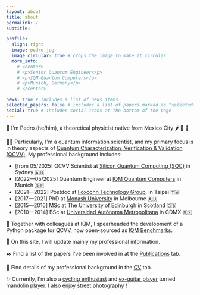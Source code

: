 ```yaml
---
layout: about
title: about
permalink: /
subtitle:

profile:
  align: right
  image: pedro.jpg
  image_circular: true # crops the image to make it circular
  more_info: 
    # <center>
    # <p>Senior Quantum Engineer</p>
    # <p>IQM Quantum Computers</p>
    # <p>Munich, Germany</p>
    # </center>

news: true # includes a list of news items
selected_papers: false # includes a list of papers marked as "selected={true}"
social: true # includes social icons at the bottom of the page
---
```


:wave: I'm Pedro (he/him), a theoretical physicist native from Mexico City :hot_pepper: 🥑 :corn:

:man_technologist: Particularly, I'm a quantum information scientist, and my primary focus is in theory aspects of [Quantum Characterization, Verification & Validation (QCVV)](https://arxiv.org/abs/2503.16383). My professional background includes:

- [from 05/2025] QCVV Scientist at [Silicon Quantum Computing (SQC)](https://sqc.com.au/) in Sydney :australia:
- [2022—05/2025] Quantum Engineer at [IQM Quantum Computers](https://www.meetiqm.com/) in Munich :de:
- [2021—2022] Postdoc at [Foxconn Technology Group](https://www.honhai.com/en-us/rd-and-technology/institute), in Taipei :taiwan:
- [2017—2021] PhD at [Monash University](https://www.monash.edu/science/schools/physics) in Melbourne :australia:
- [2015—2016] MSc at [The University of Edinburgh](https://www.ph.ed.ac.uk/) in Scotland :gb:
- [2010—2014] BSc at [Universidad Autónoma Metropolitana](https://www.comunicacionsocial.uam.mx/lang/eng/index.html) in CDMX :mexico:

:mag_right: Together with colleagues at IQM, I spearheaded the development of a Python package for QCVV, now open-sourced as [IQM Benchmarks](https://iqm-finland.github.io/iqm-benchmarks/).

:briefcase: On this site, I will update mainly my professional information.

:black_nib: Find a list of the papers I've been involved in at the [Publications](https://pedrofigro.github.io/publications/) tab.

:scroll: Find details of my professional background in the [CV](https://pedrofigro.github.io/cv/) tab.

:sparkles: Currently, I'm also a [cycling enthusiast](https://www.strava.com/athletes/pedrofigro) and [ex-guitar player](https://youtu.be/8FZgNRJ9QJY) turned mandolin player.
I also enjoy [street photography](https://www.flickr.com/photos/pedrofigrom/) !
